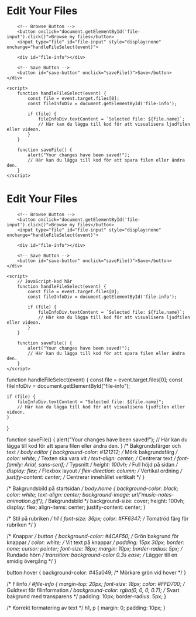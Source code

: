 <!DOCTYPE html>
<html lang="en">
<head>
    <meta charset="UTF-8">
    <meta name="viewport" content="width=device-width, initial-scale=1.0">
    <title>File Editor</title>
    <link rel="stylesheet" href="styles.css"> <!-- Länk till CSS -->
</head>
<body class="editor">
    <div class="editor-content">
        <h1>Edit Your Files</h1>

        <!-- Browse Button -->
        <button onclick="document.getElementById('file-input').click()">Browse my files</button>
        <input type="file" id="file-input" style="display:none" onchange="handleFileSelect(event)">
        
        <div id="file-info"></div>

        <!-- Save Button -->
        <button id="save-button" onclick="saveFile()">Save</button>
    </div>

    <script>
        function handleFileSelect(event) {
            const file = event.target.files[0];
            const fileInfoDiv = document.getElementById('file-info');
            
            if (file) {
                fileInfoDiv.textContent = `Selected file: ${file.name}`;
                // Här kan du lägga till kod för att visualisera ljudfilen eller videon.
            }
        }

        function saveFile() {
            alert("Your changes have been saved!");
            // Här kan du lägga till kod för att spara filen eller ändra den.
        }
    </script>
</body>
</html>
<!DOCTYPE html>
<html lang="en">
<head>
    <meta charset="UTF-8">
    <meta name="viewport" content="width=device-width, initial-scale=1.0">
    <title>File Editor</title>
    <link rel="stylesheet" href="styles.css">
</head>
<body class="editor">
    <div class="editor-content">
        <h1>Edit Your Files</h1>

        <!-- Browse Button -->
        <button onclick="document.getElementById('file-input').click()">Browse my files</button>
        <input type="file" id="file-input" style="display:none" onchange="handleFileSelect(event)">
        
        <div id="file-info"></div>

        <!-- Save Button -->
        <button id="save-button" onclick="saveFile()">Save</button>
    </div>

    <script>
        // JavaScript-kod här
        function handleFileSelect(event) {
            const file = event.target.files[0];
            const fileInfoDiv = document.getElementById('file-info');
            
            if (file) {
                fileInfoDiv.textContent = `Selected file: ${file.name}`;
                // Här kan du lägga till kod för att visualisera ljudfilen eller videon.
            }
        }

        function saveFile() {
            alert("Your changes have been saved!");
            // Här kan du lägga till kod för att spara filen eller ändra den.
        }
    </script>
</body>
</html>
function handleFileSelect(event) {
    const file = event.target.files[0];
    const fileInfoDiv = document.getElementById("file-info");
    
    if (file) {
        fileInfoDiv.textContent = "Selected file: ${file.name}";
        // Här kan du lägga till kod för att visualisera ljudfilen eller videon.
    }
}

function saveFile() {
    alert("Your changes have been saved!");
    // Här kan du lägga till kod för att spara filen eller ändra den.
}
/* Bakgrundsfärger och text */
body.editor {
    background-color: #121212; /* Mörk bakgrundsfärg */
    color: white; /* Texten ska vara vit */
    text-align: center; /* Centrerar text */
    font-family: Arial, sans-serif; /* Typsnitt */
    height: 100vh; /* Full höjd på sidan */
    display: flex; /* Flexbox layout */
    flex-direction: column; /* Vertikal ordning */
    justify-content: center; /* Centrerar innehållet vertikalt */
}

/* Bakgrundsbild på startsidan */
body.home {
    background-color: black;
    color: white;
    text-align: center;
    background-image: url('music-notes-animation.gif'); /* Bakgrundsbild */
    background-size: cover;
    height: 100vh;
    display: flex;
    align-items: center;
    justify-content: center;
}

/* Stil på rubriken */
h1 {
    font-size: 36px;
    color: #FF6347; /* Tomatröd färg för rubriken */
}

/* Knappar */
button {
    background-color: #4CAF50; /* Grön bakgrund för knappar */
    color: white; /* Vit text på knappar */
    padding: 15px 30px;
    border: none;
    cursor: pointer;
    font-size: 18px;
    margin: 10px;
    border-radius: 5px; /* Rundade hörn */
    transition: background-color 0.3s ease; /* Lägger till en smidig övergång */
}

button:hover {
    background-color: #45a049; /* Mörkare grön vid hover */
}

/* Filinfo */
#file-info {
    margin-top: 20px;
    font-size: 18px;
    color: #FFD700; /* Guldtext för filinformation */
    background-color: rgba(0, 0, 0, 0.7); /* Svart bakgrund med transparens */
    padding: 10px;
    border-radius: 5px;
}

/* Korrekt formatering av text */
h1, p {
    margin: 0;
    padding: 10px;
}
